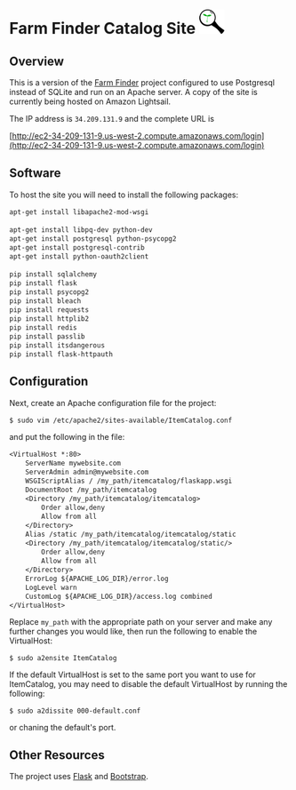 
# Farm Finder Catalog Site ![Site Logo](https://github.com/lmitchell4/farm-finder/blob/master/itemcatalog/static/images/logo.png)

## Overview

This is a version of the [Farm Finder](https://github.com/lmitchell4/farm-finder) 
project configured to use Postgresql instead of SQLite and run on 
an Apache server. A copy of the site is currently being hosted on Amazon Lightsail.

The IP address is `34.209.131.9` and the complete URL is 

[http://ec2-34-209-131-9.us-west-2.compute.amazonaws.com/login](http://ec2-34-209-131-9.us-west-2.compute.amazonaws.com/login)


## Software

To host the site you will need to install the following packages:

  ```
  apt-get install libapache2-mod-wsgi

  apt-get install libpq-dev python-dev
  apt-get install postgresql python-psycopg2
  apt-get install postgresql-contrib
  apt-get install python-oauth2client

  pip install sqlalchemy
  pip install flask
  pip install psycopg2
  pip install bleach
  pip install requests
  pip install httplib2
  pip install redis
  pip install passlib
  pip install itsdangerous
  pip install flask-httpauth
  ```


## Configuration

Next, create an Apache configuration file for the project:

  ```
  $ sudo vim /etc/apache2/sites-available/ItemCatalog.conf
  ```

and put the following in the file:

  ```
  <VirtualHost *:80>
      ServerName mywebsite.com
      ServerAdmin admin@mywebsite.com
      WSGIScriptAlias / /my_path/itemcatalog/flaskapp.wsgi
      DocumentRoot /my_path/itemcatalog
      <Directory /my_path/itemcatalog/itemcatalog>
          Order allow,deny
          Allow from all
      </Directory>
      Alias /static /my_path/itemcatalog/itemcatalog/static
      <Directory /my_path/itemcatalog/itemcatalog/static/>
          Order allow,deny
          Allow from all
      </Directory>
      ErrorLog ${APACHE_LOG_DIR}/error.log
      LogLevel warn
      CustomLog ${APACHE_LOG_DIR}/access.log combined
  </VirtualHost>
  ```

Replace `my_path` with the appropriate path on your server and make any 
further changes you would like, then run the following to enable the 
VirtualHost:

  ```
  $ sudo a2ensite ItemCatalog
  ```

If the default VirtualHost is set to the same port you want to use for 
ItemCatalog, you may need to disable the default VirtualHost by running the 
following:

  ```
  $ sudo a2dissite 000-default.conf
  ```

or chaning the default's port.


## Other Resources

The project uses [Flask](http://flask.pocoo.org/) and 
[Bootstrap](http://getbootstrap.com/css/).

